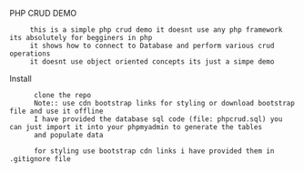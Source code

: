PHP CRUD DEMO

         this is a simple php crud demo it doesnt use any php framework its absolutely for begginers in php 
         it shows how to connect to Database and perform various crud operations
         it doesnt use object oriented concepts its just a simpe demo
Install

          clone the repo
          Note:: use cdn bootstrap links for styling or download bootstrap file and use it offline 
          I have provided the database sql code (file: phpcrud.sql) you can just import it into your phpmyadmin to generate the tables 
          and populate data

          for styling use bootstrap cdn links i have provided them in .gitignore file
